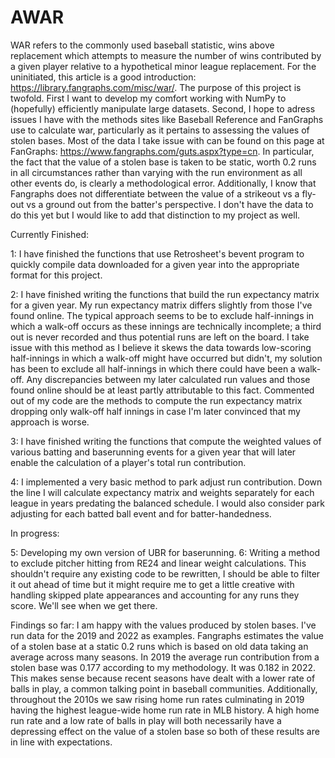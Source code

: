 # AWAR
WAR refers to the commonly used baseball statistic, wins above replacement which attempts to measure the number of wins contributed by a given player relative to a hypothetical minor league replacement.
For the uninitiated, this article is a good introduction: https://library.fangraphs.com/misc/war/.
The purpose of this project is twofold. First I want to develop my comfort working with NumPy to (hopefully) efficiently manipulate large datasets.
Second, I hope to adress issues I have with the methods sites like Baseball Reference and FanGraphs use to calculate war, particularly as it pertains to 
assessing the values of stolen bases. Most of the data I take issue with can be found on this page at FanGraphs: https://www.fangraphs.com/guts.aspx?type=cn. In particular, the fact that the value of a stolen base is taken to be 
static, worth 0.2 runs in all circumstances rather than varying with the run environment as all other events do, is clearly a methodological error. Additionally, I know that Fangraphs does not differentiate between the value of a strikeout vs a fly-out vs a ground out 
from the batter's perspective. I don't have the data to do this yet but I would like to add that distinction to my project as well. 

Currently Finished: 

1: I have finished the functions that use Retrosheet's bevent program to quickly compile data downloaded for a given year into the appropriate format for this project. 

2: I have finished writing the functions that build the run expectancy matrix for a given year. My run expectancy matrix differs slightly from those I've found online. The typical approach seems to be to exclude half-innings in which a walk-off occurs as these innings are technically incomplete; a third out is never recorded and thus potential runs are left on the board. I take issue with this method as I believe it skews the data towards low-scoring half-innings in which a walk-off might have occurred but didn't, my solution has been to exclude all half-innings in which there could have been a walk-off. Any discrepancies between my later calculated run values and those found online should be at least partly attributable to this fact. Commented out of my code are the methods to compute the run expectancy matrix dropping only walk-off half innings in case I'm later convinced that my approach is worse.

3: I have finished writing the functions that compute the weighted values of various batting and baserunning events for a given year that will later enable the calculation of a player's total run contribution.

4: I implemented a very basic method to park adjust run contribution. Down the line I will calculate expectancy matrix and weights separately for each league in years predating the balanced schedule. I would also consider park adjusting for each batted ball event and for batter-handedness. 

In progress:

5: Developing my own version of UBR for baserunning. 
6: Writing a method to exclude pitcher hitting from RE24 and linear weight calculations. This shouldn't require any existing code to be rewritten, I should be able to filter it out ahead of time but it might require me to
get a little creative with handling skipped plate appearances and accounting for any runs they score. We'll see when we get there. 

Findings so far: 
I am happy with the values produced by stolen bases. I've run data for the 2019 and 2022 as examples. Fangraphs estimates the value of a stolen base at a static 0.2 runs which is based on old data taking an average across many seasons. 
In 2019 the average run contribution from a stolen base was 0.177 according to my methodology. It was 0.182 in 2022. This makes sense because recent seasons have dealt with a lower rate of balls in play, 
a common talking point in baseball communities. Additionally, throughout the 2010s we saw rising home run rates culminating in 2019 having the highest league-wide home run rate in MLB history. 
A high home run rate and a low rate of balls in play will both necessarily have a depressing effect on the value of a stolen base so both of these results are in line with expectations.
